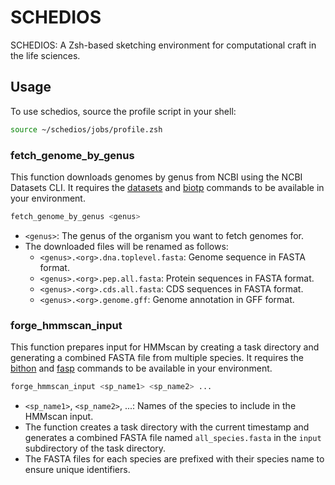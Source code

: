 # SCHEDIOS
SCHEDIOS: A Zsh-based sketching environment for computational craft in the life sciences.

## Usage
To use schedios, source the profile script in your shell:

```zsh
source ~/schedios/jobs/profile.zsh
```

### fetch_genome_by_genus
This function downloads genomes by genus from NCBI using the NCBI Datasets CLI.
It requires the [datasets](https://www.ncbi.nlm.nih.gov/datasets/docs/v2/download-and-install/) and [biotp](https://github.com/tamasakian/biotp.git) commands to be available in your environment.
```zsh
fetch_genome_by_genus <genus>
```
- `<genus>`: The genus of the organism you want to fetch genomes for.
- The downloaded files will be renamed as follows:
  - `<genus>.<org>.dna.toplevel.fasta`: Genome sequence in FASTA format.
  - `<genus>.<org>.pep.all.fasta`: Protein sequences in FASTA format.
  - `<genus>.<org>.cds.all.fasta`: CDS sequences in FASTA format.
  - `<genus>.<org>.genome.gff`: Genome annotation in GFF format.

### forge_hmmscan_input
This function prepares input for HMMscan by creating a task directory and generating a combined FASTA file from multiple species.
It requires the [bithon](https://github.com/tamasakian/bithon.git) and [fasp](https://github.com/tamasakian/fasp.git) commands to be available in your environment.
```zsh
forge_hmmscan_input <sp_name1> <sp_name2> ...
```
- `<sp_name1>`, `<sp_name2>`, ...: Names of the species to include in the HMMscan input.
- The function creates a task directory with the current timestamp and generates a combined FASTA file named `all_species.fasta` in the `input` subdirectory of the task directory.
- The FASTA files for each species are prefixed with their species name to ensure unique identifiers.

